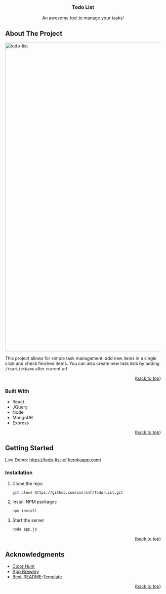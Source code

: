 

<!-- PROJECT LOGO -->
<br />
<div align="center">
  <h3 align="center">Todo List</h3>

  <p align="center">
    An awesome tool to manage your tasks!
  </p>
</div>


<!-- ABOUT THE PROJECT -->
## About The Project

<a data-flickr-embed="true" href="/" title="todo-list"><img src="https://live.staticflickr.com/65535/52401460150_ad127310a3_h.jpg" width="1512" height="1000" alt="todo-list"></a>

This project allows for simple task management: add new items in a single click and check finished items. You can also create new task lists by adding `/YourListName` after current url.

<p align="right">(<a href="#readme-top">back to top</a>)</p>



### Built With

* React
* JQuery
* Node
* MongoDB
* Express

<p align="right">(<a href="#readme-top">back to top</a>)</p>



<!-- GETTING STARTED -->
## Getting Started

Live Demo: https://todo-list-xf.herokuapp.com/

### Installation

1. Clone the repo
   ```sh
   git clone https://github.com/xinranf/Todo-List.git
   ```
2. Install NPM packages
   ```sh
   npm install
   ```
4. Start the server
   ```sh
   node app.js
   ```

<p align="right">(<a href="#readme-top">back to top</a>)</p>


<!-- ACKNOWLEDGMENTS -->
## Acknowledgments

* [Color Hunt](https://colorhunt.co/palette/f5efe6e8dfcaaebdca7895b2)
* [App Brewery](https://appbrewery.com/)
* [Best-README-Template](https://github.com/othneildrew/Best-README-Template)

<p align="right">(<a href="#readme-top">back to top</a>)</p>


